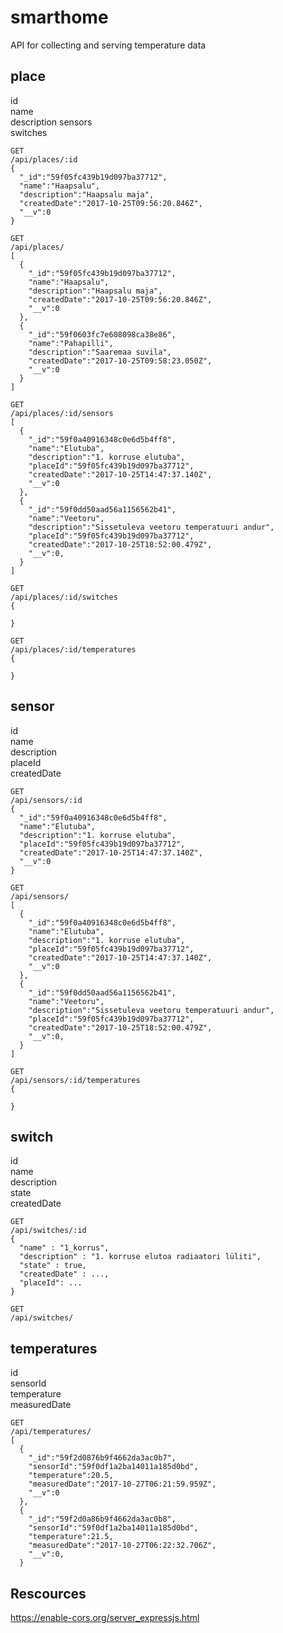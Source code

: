 # smarthome
API for collecting and serving temperature data

## place  
  id  
  name  
  description 
  sensors  
  switches  
  
```
GET
/api/places/:id
{
  "_id":"59f05fc439b19d097ba37712",
  "name":"Haapsalu",
  "description":"Haapsalu maja",
  "createdDate":"2017-10-25T09:56:20.846Z",
  "__v":0
}

GET
/api/places/
[
  {
    "_id":"59f05fc439b19d097ba37712",
    "name":"Haapsalu",
    "description":"Haapsalu maja",
    "createdDate":"2017-10-25T09:56:20.846Z",
    "__v":0
  },
  {
    "_id":"59f0603fc7e608098ca38e86",
    "name":"Pahapilli",
    "description":"Saaremaa suvila",
    "createdDate":"2017-10-25T09:58:23.050Z",
    "__v":0
  }
]

GET
/api/places/:id/sensors
[
  {
    "_id":"59f0a40916348c0e6d5b4ff8",
    "name":"Elutuba",
    "description":"1. korruse elutuba",
    "placeId":"59f05fc439b19d097ba37712",
    "createdDate":"2017-10-25T14:47:37.140Z",
    "__v":0  
  },
  {
    "_id":"59f0dd50aad56a1156562b41",
    "name":"Veetoru",
    "description":"Sissetuleva veetoru temperatuuri andur",
    "placeId":"59f05fc439b19d097ba37712",
    "createdDate":"2017-10-25T18:52:00.479Z",
    "__v":0,
  }
]

GET
/api/places/:id/switches
{
  
}

GET
/api/places/:id/temperatures
{
  
}

```
  
## sensor  
  id  
  name  
  description  
  placeId  
  createdDate  

```
GET
/api/sensors/:id
{
  "_id":"59f0a40916348c0e6d5b4ff8",
  "name":"Elutuba",
  "description":"1. korruse elutuba",
  "placeId":"59f05fc439b19d097ba37712",
  "createdDate":"2017-10-25T14:47:37.140Z",
  "__v":0  
}

GET
/api/sensors/
[
  {
    "_id":"59f0a40916348c0e6d5b4ff8",
    "name":"Elutuba",
    "description":"1. korruse elutuba",
    "placeId":"59f05fc439b19d097ba37712",
    "createdDate":"2017-10-25T14:47:37.140Z",
    "__v":0  
  },
  {
    "_id":"59f0dd50aad56a1156562b41",
    "name":"Veetoru",
    "description":"Sissetuleva veetoru temperatuuri andur",
    "placeId":"59f05fc439b19d097ba37712",
    "createdDate":"2017-10-25T18:52:00.479Z",
    "__v":0,
  }
]

GET
/api/sensors/:id/temperatures
{
  
}

```

## switch  
  id  
  name  
  description  
  state  
  createdDate  
  

```
GET
/api/switches/:id
{
  "name" : "1_korrus",
  "description" : "1. korruse elutoa radiaatori lüliti",
  "state" : true,
  "createdDate" : ...,
  "placeId": ...
}

GET
/api/switches/

```

## temperatures  
  id  
  sensorId  
  temperature  
  measuredDate    
  

```
GET
/api/temperatures/
[
  {
    "_id":"59f2d0876b9f4662da3ac0b7",
    "sensorId":"59f0df1a2ba14011a185d0bd",
    "temperature":20.5,
    "measuredDate":"2017-10-27T06:21:59.959Z",
    "__v":0
  },
  {
    "_id":"59f2d0a86b9f4662da3ac0b8",
    "sensorId":"59f0df1a2ba14011a185d0bd",
    "temperature":21.5,
    "measuredDate":"2017-10-27T06:22:32.706Z",
    "__v":0,
  }

```


## Rescources  
https://enable-cors.org/server_expressjs.html